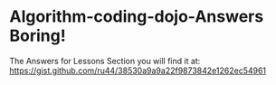 # Algorithm-coding-dojo-Answers Boring!

The Answers for Lessons Section you will find it at: https://gist.github.com/ru44/38530a9a9a22f9873842e1262ec54961
